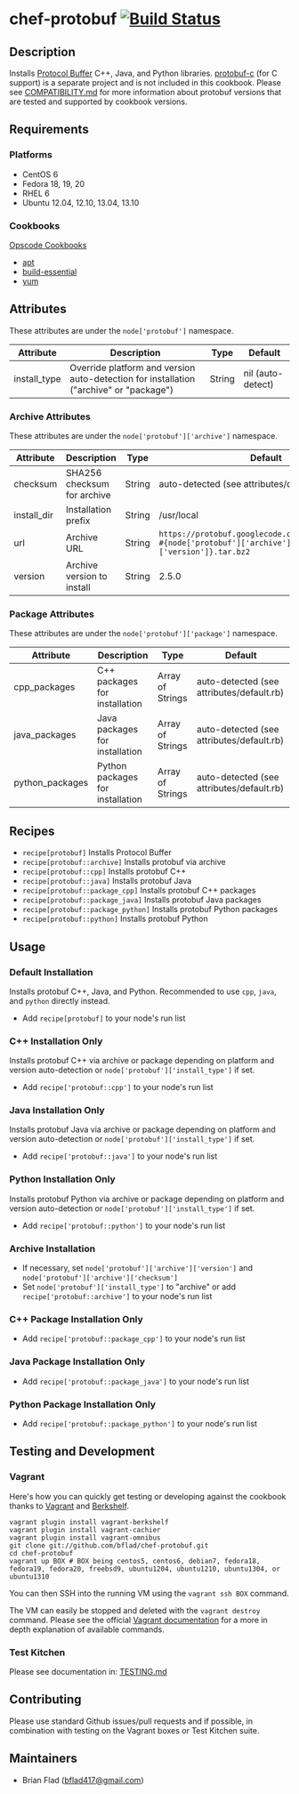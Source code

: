 # chef-protobuf [![Build Status](https://secure.travis-ci.org/bflad/chef-protobuf.png?branch=master)](http://travis-ci.org/bflad/chef-protobuf)

## Description

Installs [Protocol Buffer](https://code.google.com/p/protobuf/) C++, Java, and Python libraries. [protobuf-c](https://code.google.com/p/protobuf-c/) (for C support) is a separate project and is not included in this cookbook. Please see [COMPATIBILITY.md](COMPATIBILITY.md) for more information about protobuf versions that are tested and supported by cookbook versions.

## Requirements

### Platforms

* CentOS 6
* Fedora 18, 19, 20
* RHEL 6
* Ubuntu 12.04, 12.10, 13.04, 13.10

### Cookbooks

[Opscode Cookbooks](https://github.com/opscode-cookbooks/)

* [apt](https://github.com/opscode-cookbooks/apt)
* [build-essential](https://github.com/opscode-cookbooks/build-essential)
* [yum](https://github.com/opscode-cookbooks/yum)

## Attributes

These attributes are under the `node['protobuf']` namespace.

Attribute | Description | Type | Default
----------|-------------|------|--------
install_type | Override platform and version auto-detection for installation ("archive" or "package") | String | nil (auto-detect)

### Archive Attributes

These attributes are under the `node['protobuf']['archive']` namespace.

Attribute | Description | Type | Default
----------|-------------|------|--------
checksum | SHA256 checksum for archive | String | auto-detected (see attributes/default.rb)
install_dir | Installation prefix | String | /usr/local
url | Archive URL | String | `https://protobuf.googlecode.com/files/protobuf-#{node['protobuf']['archive']['version']}.tar.bz2`
version | Archive version to install | String | 2.5.0

### Package Attributes

These attributes are under the `node['protobuf']['package']` namespace.

Attribute | Description | Type | Default
----------|-------------|------|--------
cpp_packages | C++ packages for installation | Array of Strings | auto-detected (see attributes/default.rb)
java_packages | Java packages for installation | Array of Strings | auto-detected (see attributes/default.rb)
python_packages | Python packages for installation | Array of Strings | auto-detected (see attributes/default.rb)

## Recipes

* `recipe[protobuf]` Installs Protocol Buffer
* `recipe[protobuf::archive]` Installs protobuf via archive
* `recipe[protobuf::cpp]` Installs protobuf C++
* `recipe[protobuf::java]` Installs protobuf Java
* `recipe[protobuf::package_cpp]` Installs protobuf C++ packages
* `recipe[protobuf::package_java]` Installs protobuf Java packages
* `recipe[protobuf::package_python]` Installs protobuf Python packages
* `recipe[protobuf::python]` Installs protobuf Python

## Usage

### Default Installation

Installs protobuf C++, Java, and Python. Recommended to use `cpp`, `java`, and `python` directly instead.

* Add `recipe[protobuf]` to your node's run list

### C++ Installation Only

Installs protobuf C++ via archive or package depending on platform and version auto-detection or `node['protobuf']['install_type']` if set.

* Add `recipe['protobuf::cpp']` to your node's run list

### Java Installation Only

Installs protobuf Java via archive or package depending on platform and version auto-detection or `node['protobuf']['install_type']` if set.

* Add `recipe['protobuf::java']` to your node's run list

### Python Installation Only

Installs protobuf Python via archive or package depending on platform and version auto-detection or `node['protobuf']['install_type']` if set.

* Add `recipe['protobuf::python']` to your node's run list

### Archive Installation

* If necessary, set `node['protobuf']['archive']['version']` and `node['protobuf']['archive']['checksum']`
* Set `node['protobuf']['install_type']` to "archive" or add `recipe['protobuf::archive']` to your node's run list

### C++ Package Installation Only

* Add `recipe['protobuf::package_cpp']` to your node's run list

### Java Package Installation Only

* Add `recipe['protobuf::package_java']` to your node's run list

### Python Package Installation Only

* Add `recipe['protobuf::package_python']` to your node's run list

## Testing and Development

### Vagrant

Here's how you can quickly get testing or developing against the cookbook thanks to [Vagrant](http://vagrantup.com/) and [Berkshelf](http://berkshelf.com/).

    vagrant plugin install vagrant-berkshelf
    vagrant plugin install vagrant-cachier
    vagrant plugin install vagrant-omnibus
    git clone git://github.com/bflad/chef-protobuf.git
    cd chef-protobuf
    vagrant up BOX # BOX being centos5, centos6, debian7, fedora18, fedora19, fedora20, freebsd9, ubuntu1204, ubuntu1210, ubuntu1304, or ubuntu1310

You can then SSH into the running VM using the `vagrant ssh BOX` command.

The VM can easily be stopped and deleted with the `vagrant destroy` command. Please see the official [Vagrant documentation](http://docs.vagrantup.com/v2/cli/index.html) for a more in depth explanation of available commands.

### Test Kitchen

Please see documentation in: [TESTING.md](TESTING.md)

## Contributing

Please use standard Github issues/pull requests and if possible, in combination with testing on the Vagrant boxes or Test Kitchen suite.

## Maintainers

* Brian Flad (<bflad417@gmail.com>)
